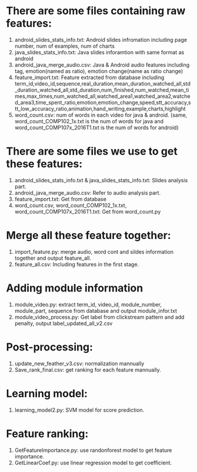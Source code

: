 # There are some files containing raw features:
1. android_slides_stats_info.txt: Android slides infromation including page number, num of examples, num of charts
2. java_slides_stats_info.txt: Java slides inforamtion with same format as android
3. android_java_merge_audio.csv: Java & Android audio features including tag, emotion(named as ratio), emotion change(name as ratio change)
4. feature_import.txt: Feature extracted from database including term_id,video_id,sequence,real_duration,mean_duration_watched_all,std_duration_watched_all,std_duration,num_finished,num_watched,mean_times,max_times,num_watched_all,watched_area1,watched_area2,watched_area3,time_spent_ratio,emotion,emotion_change,speed,stt_accuracy,stt_low_accuracy_ratio,animation,hand_writing,example,charts,highlight
5. word_count.csv: num of words in each video for java & android. (same, word_count_COMP102_1x.txt is the num of words for java and word_count_COMP107x_2016T1.txt is the num of words for android)

# There are some files we use to get these features:

1. android_slides_stats_info.txt & java_slides_stats_info.txt: Slides analysis part.
2. android_java_merge_audio.csv: Refer to audio analysis part.
3. feature_import.txt: Get from database
4. word_count.csv, word_count_COMP102_1x.txt, word_count_COMP107x_2016T1.txt: Get from word_count.py

# Merge all these feature together: 
1. import_feature.py: merge audio, word cont and sildes information together and output feature_all.
2. feature_all.csv: Including features in the first stage.

# Adding module information

1. module_video.py: extract term_id, video_id, module_number, module_part, sequence from database and output module_infor.txt
2. module_video_process.py: Get label from clickstream pattern and add penalty, output label_updated_all_v2.csv

# Post-processing:
1. update_new_feather_v3.csv: normalization mannually
2. Save_rank_final.csv: get ranking for each feature mannually.

# Learning model:

1. learning_model2.py: SVM model for score prediction.

# Feature ranking:

1. GetFeatureImportance.py: use randonforest model to get feature importance.
2. GetLinearCoef.py: use linear regression model to get coefficient. 



